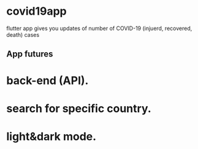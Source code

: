 # covid19app

flutter app gives you updates of number of COVID-19 (injuerd, recovered, death) cases

## App futures 
# back-end (API).
# search for specific country.
# light&dark mode.
